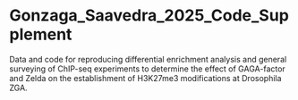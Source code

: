 # Gonzaga_Saavedra_2025_Code_Supplement
Data and code for reproducing differential enrichment analysis and general surveying of ChIP-seq experiments to determine the effect of GAGA-factor and Zelda on the establishment of H3K27me3 modifications at Drosophila ZGA.
